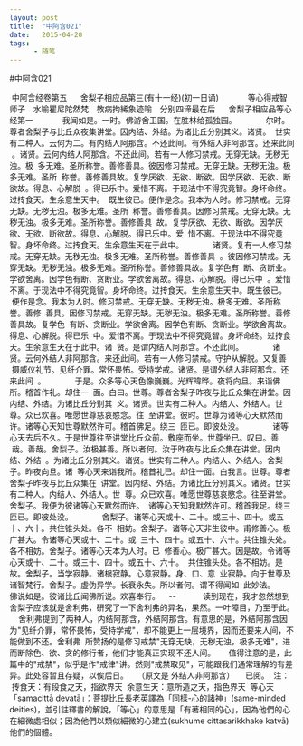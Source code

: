 ```yaml
---
layout: post
title:  "中阿含021"
date:   2015-04-20
tags:
      - 随笔
---
```


#中阿含021


 中阿含经卷第五
   
 舍梨子相应品第三(有十一经)(初一日诵)
   
 　　等心得戒智师子　水喻瞿尼陀然梵　教病拘絺象迹喻　分别四谛最在后
   
 舍梨子相应品等心经第一
   
 　　我闻如是。一时。佛游舍卫国。在胜林给孤独园。
   
 　　尔时。尊者舍梨子与比丘众夜集讲堂。因内结、外结。为诸比丘分别其义。诸贤。
 世实有二种人。云何为二。有内结人阿那含。不还此间。有外结人非阿那含。还来此间
 。诸贤。云何内结人阿那含。不还此间。若有一人修习禁戒。无穿无缺。无秽无浊。极
 多无难。圣所称誉。善修善具。彼因修习禁戒。无穿无缺。无秽无浊。极多无难。圣所
 称誉。善修善具故。复学厌欲、无欲、断欲。因学厌欲、无欲、断欲故。得息、心解脱
 。得已乐中。爱惜不离。于现法中不得究竟智。身坏命终。过抟食天。生余意生天中。
 既生彼已。便作是念。我本为人时。修习禁戒。无穿无缺。无秽无浊。极多无难。圣所
 称誉。善修善具。因修习禁戒。无穿无缺。无秽无浊。极多无难。圣所称誉。善修善具
 故。复学厌欲、无欲、断欲。因学厌欲、无欲、断欲故。得息、心解脱。得已乐中。爱
 惜不离。于现法中不得究竟智。身坏命终。过抟食天。生余意生天在于此中。
   
 　　诸贤。复有一人修习禁戒。无穿无缺。无秽无浊。极多无难。圣所称誉。善修善具
 。彼因修习禁戒。无穿无缺。无秽无浊。极多无难。圣所称誉。善修善具故。复学色有
 断、贪断业。学欲舍离。因学色有断、贪断业。学欲舍离故。得息、心解脱。得已乐中
 。爱惜不离。于现法中不得究竟智。身坏命终。过抟食天。生余意生天中。既生彼已。
 便作是念。我本为人时。修习禁戒。无穿无缺。无秽无浊。极多无难。圣所称誉。善修
 善具。因修习禁戒。无穿无缺。无秽无浊。极多无难。圣所称誉。善修善具故。复学色
 有断、贪断业。学欲舍离。因学色有断、贪断业。学欲舍离故。得息、心解脱。得已乐
 中。爱惜不离。于现法中不得究竟智。身坏命终。过抟食天。生余意生天在于此中。诸
 贤。是谓内结人阿那含。不还此间。
   
 　　诸贤。云何外结人非阿那含。来还此间。若有一人修习禁戒。守护从解脱。又复善
 摄威仪礼节。见纤介罪。常怀畏怖。受持学戒。诸贤。是谓外结人非阿那含。还来此间
 。
   
 　　于是。众多等心天色像巍巍。光辉暐晔。夜将向旦。来诣佛所。稽首作礼。却住一
 面。白曰。世尊。尊者舍梨子昨夜与比丘众集在讲堂。因内结、外结。为诸比丘分别其
 义。诸贤。世实有二种人。内结人、外结人。世尊。众已欢喜。唯愿世尊慈哀愍念。往
 至讲堂。彼时。世尊为诸等心天默然而许。诸等心天知世尊默然许可。稽首佛足。绕三
 匝已。即彼处没。
   
 　　诸等心天去后不久。于是世尊往至讲堂比丘众前。敷座而坐。世尊坐已。叹曰。善
 哉。善哉。舍梨子。汝极甚善。所以者何。汝于昨夜与比丘众集在讲堂。因内结、外结
 。为诸比丘分别其义。诸贤。世实有二种人。内结人、外结人。舍梨子。昨夜向旦。诸
 等心天来诣我所。稽首礼已。却住一面。白我言。世尊。尊者舍梨子昨夜与比丘众集在
 讲堂。因内结、外结。为诸比丘分别其义。诸贤。世实有二种人。内结人、外结人。世
 尊。众已欢喜。唯愿世尊慈哀愍念。往至讲堂。舍梨子。我便为彼诸等心天默然而许。
 诸等心天知我默然许可。稽首我足。绕三匝已。即彼处没。
   
 　　舍梨子。诸等心天或十、二十。或三十、四十。或五十、六十。共住锥头处。各不
 相妨。舍梨子。诸等心天非生彼中。甫修善心。极广甚大。令诸等心天或十、二十。或
 三十、四十。或五十、六十。共住锥头处。各不相妨。舍梨子。诸等心天本为人时。已
 修善心。极广甚大。因是故。令诸等心天或十、二十。或三十、四十。或五十、六十。
 共住锥头处。各不相妨。是故。舍梨子。当学寂静。诸根寂静。心意寂静。身、口、意
 业寂静。向于世尊及诸智梵行。舍梨子。虚伪异学。长衰永失。所以者何。谓不得闻如
 此妙法。
   
 　　佛说如是。彼诸比丘闻佛所说。欢喜奉行。  
 \--
  
  
   
 读到现在，我才忽然想到舍梨子应该就是舍利弗，研究了一下舍利弗的异名，果然。一叶障目，乃至于此。
  
 舍利弗提到了两种人，内结阿那含，外结阿那含。有意思的是，外结阿那含因为"见纤介罪，常怀畏怖，受持学戒"，却不能更上一层境界，因而还要来人间，不能做到不还。舍利弗
 所赞扬的是修习戒禁"无穿无缺，无秽无浊，极多无难"，进而断除色、欲、贪的修行者，他们才能真正实现不还人间。
   
 值得注意的是，此篇中的"戒禁"，似乎是作"戒律"讲。然则"戒禁取见"，可能跟我们通常理解的有差异。此处容暂且存疑，以俟后日。
   （原文是 外结人非阿那含）
  
 已阅。
 注：
 抟食天：有段食之天，指欲界天
 余意生天：意所造之天，指色界天
 等心天「samacittā
devatā」：菩提比丘長老英譯為「同樣-心的諸神」(same-minded
deities)，並引註釋書的解說，「等心」的意思是「有著相同的心」，因為他們的心在細微處相似；因為他們以類似細微的心建立(sukhume
cittasarikkhake katvā)他們的個體。
   
  


